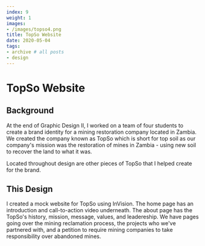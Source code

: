 ```yaml
---
index: 9
weight: 1
images:
- /images/topso4.png
title: TopSo Website
date: 2020-05-04
tags:
- archive # all posts
- design
---
```


# TopSo Website

## Background
At the end of Graphic Design II, I worked on a team of four students to create a brand identity for a mining restoration company located in Zambia. We created the company known as TopSo which is short for top soil as our company's mission was the restoration of mines in Zambia - using new soil to recover the land to what it was.

Located throughout design are other pieces of TopSo that I helped create for the brand.

## This Design

I created a mock website for TopSo using InVision. The home page has an introduction and call-to-action video underneath. The about page has the TopSo's history, mission, message, values, and leadereship. We have pages going over the mining reclamation process, the projects who we've partnered with, and a petition to require mining companies to take responsibility over abandoned mines.